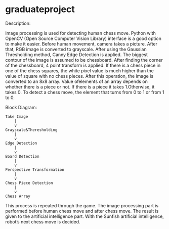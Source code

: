# graduateproject

Description:

Image processing is used for detecting human chess move. Python with
OpenCV (Open Source Computer Vision Library) interface is a good option to make it easier.
Before human movement, camera takes a picture. After that, RGB image is converted to
grayscale. After using the Gaussian Thresholding method, Canny Edge Detection is applied.
The biggest contour of the image is assumed to be chessboard. After finding the corner of the
chessboard, 4 point transform is applied. If there is a chess piece in one of the chess squares,
the white pixel value is much higher than the value of square with no chess pieces. After this
operation, the image is converted to an 8x8 array. Value ofelements of an array depends on 
whether there is a piece or not. If there is a piece it takes 1.Otherwise, it takes 0. 
To detect a chess move, the element that turns from 0 to 1 or from 1 to 0.


Block Diagram:

 	Take Image 
	  	|
  		v 
 	Grayscale&Theresholding
  		|
  		v 
 	Edge Detection
  		|
 	 	v
 	Board Detection 
  		|
  		v 
 	Perspective Transformation
  		|
  		v 
 	Chess Piece Detection
  		|
  		v 
  	Chess Array

This process is repeated through the game. The image processing part is performed
before human chess move and after chess move. The result is given to the artificial intelligence
part. With the Sunfish artificial intelligence, robot’s next chess move is decided.